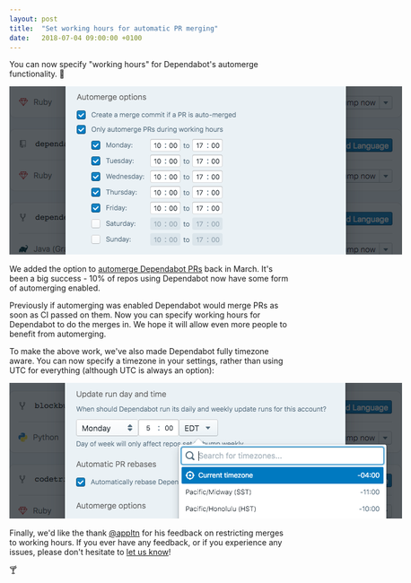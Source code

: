 ```yaml
---
layout: post
title:  "Set working hours for automatic PR merging"
date:   2018-07-04 09:00:00 +0100
---
```


You can now specify "working hours" for Dependabot's automerge functionality. 🤖

<p class="image-medium">
  <img src="/images/blog/automerge-options.png" style="max-width: 700px;" alt="Automerge options" />
</p>

We added the option to [automerge Dependabot PRs][automerge-announcement] back
in March. It's been a big success - 10% of repos using Dependabot now have some
form of automerging enabled.

Previously if automerging was enabled Dependabot would merge PRs as soon as CI
passed on them. Now you can specify working hours for Dependabot to do the
merges in. We hope it will allow even more people to benefit from automerging.

To make the above work, we've also made Dependabot fully timezone aware. You can
now specify a timezone in your settings, rather than using UTC for everything
(although UTC is always an option):

<p class="image-medium">
  <img src="/images/blog/timezone-options.png" style="max-width: 700px;" alt="Timezone options" />
</p>

Finally, we'd like the thank [@appltn][andy-twitter] for his feedback on
restricting merges to working hours. If you ever have any feedback, or if you
experience any issues, please don't hesitate to [let us know][feedback-link]!


🍸

[automerge-announcement]: automatic-pull-request-merging
[feedback-link]: https://github.com/dependabot/feedback
[andy-twitter]: https://twitter.com/appltn/status/1009477555387183104
